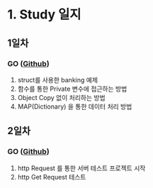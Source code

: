 # 1. Study 일지
## 1일차
### **GO**  ([Github](https://github.com/SunghyunKwon/go))
1. struct를 사용한 banking 예제
2. 함수를 통한 Private 변수에 접근하는 방법
3. Object Copy 없이 처리하는 방법
4. MAP(Dictionary) 을 통한 데이터 처리 방법

## 2일차
### **GO**  ([Github](https://github.com/SunghyunKwon/go))
1. http Request 를 통한 서버 테스트 프로젝트 시작
2. http Get Request 테스트

